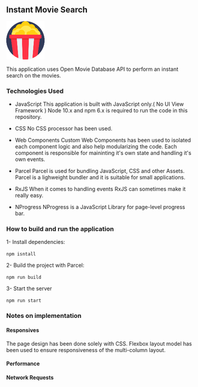 ## Instant Movie Search
![alt text](./images/popcorn.png "Movie App")

This application uses Open Movie Database API to perform an instant search on the movies.


### Technologies Used

- JavaScript
    This application is built with JavaScript only.( No UI View Framework )
    Node 10.x and npm 6.x is required to run the code in this repository.

- CSS
    No CSS processor has been used.

- Web Components
    Custom Web Components has been used to isolated each component logic  and also help modularizing the code. Each component is responsible for maininting it's own state and handling it's own events.

- Parcel
    Parcel is used for bundling JavaScript, CSS and other Assets.
    Parcel is a lighweight bundler and it is suitable for small applications. 

- RxJS
    When it comes to handling events RxJS can sometimes make it really easy.

- NProgress
    NProgress is a JavaScript Library for page-level progress bar.


### How to build and run the application

1- Install dependencies:

`npm isntall`

2- Build the project with Parcel:

`npm run build`

3- Start the server

`npm run start`

### Notes on implementation

#### Responsives
The page design has been done solely with CSS. Flexbox layout model has been used to ensure responsiveness of the multi-column layout.

#### Performance

#### Network Requests
